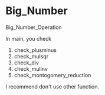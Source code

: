 # Big_Number
Big_Number_Operation

In main, you check 

1. check_plusminus
2. check_mulsqr
3. check_div
4. check_mulinv
5. check_montogomery_reduction

I recommend don't use other function.
